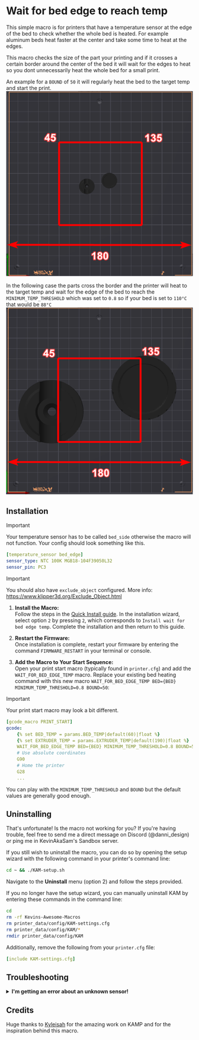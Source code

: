 # Wait for bed edge to reach temp

This simple macro is for printers that have a temperature sensor at the edge of the bed to check whether the whole bed is heated. For example aluminum beds heat faster at the center and take some time to heat at the edges. 

This macro checks the size of the part your printing and if it crosses a certain border around the center of the bed it will wait for the edges to heat so you dont unnecessarily heat the whole bed for a small print.

An example for a `BOUND` of `50` it will regularly heat the bed to the target temp and start the print.
![not_crossing_border_example](not_crossing_border_example.png)

In the following case the parts cross the border and the printer will heat to the target temp and wait for the edge of the bed to reach the `MINIMUM_TEMP_THRESHOLD` which was set to `0.8` so if your bed is set to `110°C` that would be `88°C`
![crossing_border_example](crossing_border_example.png)

## Installation

> [!IMPORTANT]
> Your temperature sensor has to be called `bed_side` otherwise the macro will not function.
Your config should look something like this. 

```yaml
[temperature_sensor bed_edge]
sensor_type: NTC 100K MGB18-104F39050L32
sensor_pin: PC3
```
> [!IMPORTANT]
> You should also have `exclude_object` configured. More info: https://www.klipper3d.org/Exclude_Object.html

1. **Install the Macro:**  
   Follow the steps in the [Quick Install guide](https://github.com/Department-of-Design/Kevins-Awesome-Macros?tab=readme-ov-file#quick-install). In the installation wizard, select option `2` by pressing `2`, which corresponds to `Install wait for bed edge temp`. Complete the installation and then return to this guide.

2. **Restart the Firmware:**  
   Once installation is complete, restart your firmware by entering the command `FIRMWARE_RESTART` in your terminal or console.

3. **Add the Macro to Your Start Sequence:**  
   Open your print start macro (typically found in `printer.cfg`) and add the `WAIT_FOR_BED_EDGE_TEMP` macro. Replace your existing bed heating command with this new macro `WAIT_FOR_BED_EDGE_TEMP BED={BED} MINIMUM_TEMP_THRESHOLD=0.8 BOUND=50`:

> [!IMPORTANT]
> Your print start macro may look a bit different.
```yaml
[gcode_macro PRINT_START]
gcode:
    {% set BED_TEMP = params.BED_TEMP|default(60)|float %}
    {% set EXTRUDER_TEMP = params.EXTRUDER_TEMP|default(190)|float %}
    WAIT_FOR_BED_EDGE_TEMP BED={BED} MINIMUM_TEMP_THRESHOLD=0.8 BOUND=50
    # Use absolute coordinates
    G90
    # Home the printer
    G28
    ...
```

You can play with the `MINIMUM_TEMP_THRESHOLD` and `BOUND` but the default values are generally good enough.

## Uninstalling
That's unfortunate! Is the macro not working for you? If you're having trouble, feel free to send me a direct message on Discord (@danni_design) or ping me in KevinAkaSam's Sandbox server.

If you still wish to uninstall the macro, you can do so by opening the setup wizard with the following command in your printer's command line:
```bash
cd ~ && ./KAM-setup.sh
```
Navigate to the **Uninstall** menu (option 2) and follow the steps provided.

If you no longer have the setup wizard, you can manually uninstall KAM by entering these commands in the command line:

```bash
cd
rm -rf Kevins-Awesome-Macros
rm printer_data/config/KAM-settings.cfg
rm printer_data/config/KAM/*
rmdir printer_data/config/KAM
```

Additionally, remove the following from your `printer.cfg` file:
```yaml
[include KAM-settings.cfg]
```

## Troubleshooting

<details>
    <summary>
        <b>
        I'm getting an error about an unknown sensor!
        </b>
    </summary>
<p>
This is because your temperature sensor does not have the right name assigned. Please call it `bed_edge`. Refer to the installation for more info [here](https://github.com/Department-of-Design/Kevins-Awesome-Macros/tree/main/wait_for_bed_temp#installation) 
</p>
</details>

## Credits
Huge thanks to [Kyleisah](https://github.com/kyleisah) for the amazing work on KAMP and for the inspiration behind this macro.